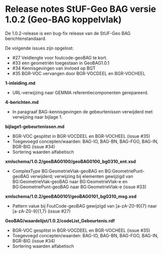 Release notes StUF-Geo BAG versie 1.0.2 (Geo-BAG koppelvlak)
============================================================

De 1.0.2-release is een bug-fix release van de StUF-Geo BAG berichtenstandaard.

De volgende issues zijn opgelost:

- #27 Veldlengte voor foutcode-geoBAG te kort.
- #33 een geometriën toegestaan in GeoBAG1.0.1
- #34 Kennisgevingen van invloed op BGT
- #35 BGR-VOC vervangen door BGR-VOCDEEL en BGR-VOCHEEL

**1-inleiding.md**

- URL-verwijzing naar GEMMA referentiecomponenten gerepareerd.

**4-berichten.md**

- In paragraaf BAG-kennisgevingen de gebeurtenissen verwijderd met verwijzing naar bijlage 1.

**bijlage1-gebeurtenissen.md**

- BGR-VOC gesplitst in BGR-VOCDEEL en BGR-VOCHEEL (issue #35)
- Toegevoegd concepten/waarden: BAG-IO, BAG-BN, BAG-FGO, BAG-IN, BGR-BIG (issue #34)
- Sortering waarden alfabetisch

**xmlschema/1.0.2/geoBAG0100/geoBAG0100\_bg0310\_ent.xsd**

- ComplexType BG:GeometrieVlak-geoBAG en BG:GeometriePunt-geoBAG verwijderd; verwijzing bij elementen gewijzigd van BG:GeometrieVlak-geoBAG naar BG:GeometrieVlak-e en BG:GeometriePunt-geoBAG naar BG:GeometrieVlak-e (issue #33)

**xmlschema/1.0.2/geoBAG0101/geoBAG0101\_bg0310\_msg.xsd**

- Pattern value bij FoutCode-geoBAG gewijzigd van [a-zA-Z0-9]{7} naar [a-zA-Z0-9]{1,7} (issue #27)

**GeoBAG/waardelijst/1.0.2/codeList\_Gebeurtenis.rdf**

- BGR-VOC gesplitst in BGR-VOCDEEL en BGR-VOCHEEL (issue #35)
- Toegevoegd concepten/waarden: BAG-IO, BAG-BN, BAG-FGO, BAG-IN, BGR-BIG (issue #34)
- Sortering waarden alfabetisch

